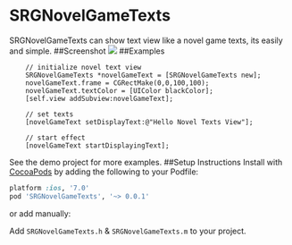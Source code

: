 # SRGNovelGameTexts
SRGNovelGameTexts can show text view like a novel game texts, its easily and simple.
##Screenshot
![](https://dl.dropboxusercontent.com/u/461628/SRGNovelGameTextsPreview.gif)
##Examples

```objc
    // initialize novel text view
    SRGNovelGameTexts *novelGameText = [SRGNovelGameTexts new];
    novelGameText.frame = CGRectMake(0,0,100,100);
    novelGameText.textColor = [UIColor blackColor];
    [self.view addSubview:novelGameText];
    
    // set texts
    [novelGameText setDisplayText:@"Hello Novel Texts View"];
    
    // start effect
    [novelGameText startDisplayingText];
```
See the demo project for more examples.
##Setup Instructions
Install with [CocoaPods](http://cocoapods.org) by adding the following to your Podfile:

``` ruby
platform :ios, '7.0'
pod 'SRGNovelGameTexts', '~> 0.0.1'
```

or add manually: 

Add `SRGNovelGameTexts.h` & `SRGNovelGameTexts.m` to your project.



